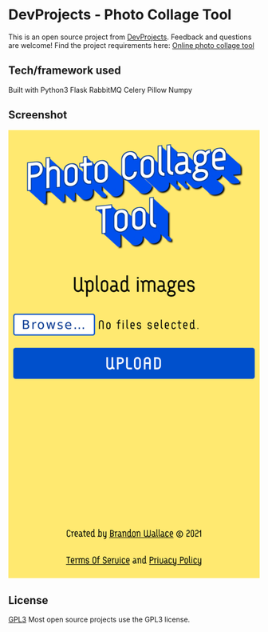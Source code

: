 # DevProjects - Photo Collage Tool

This is an open source project from [DevProjects](http://www.codementor.io/projects). Feedback and questions are welcome!
Find the project requirements here: [Online photo collage tool](https://www.codementor.io/projects/web/online-photo-collage-tool-atx32mwend)

## Tech/framework used
Built with Python3 Flask RabbitMQ Celery Pillow Numpy

## Screenshot 
![screenshot](screenshot.png)

## License
[GPL3](https://choosealicense.com/licenses/gpl-3.0/)
Most open source projects use the GPL3 license.
